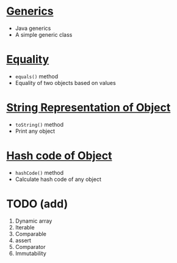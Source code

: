 # [Generics](Java-Concepts/samples/GenericList.java)
* Java generics
* A simple generic class

# [Equality](Java-Concepts/samples/Date.java) 
* `equals()` method
* Equality of two objects based on values

# [String Representation of Object](Java-Concepts/samples/Employee.java) 
* `toString()` method
* Print any object

# [Hash code of Object](Java-Concepts/samples/Transaction.java) 
* `hashCode()` method
* Calculate hash code of any object


# TODO (add)

 1. Dynamic array
 2. Iterable
 3. Comparable
 4. assert
 5. Comparator
 6. Immutability

